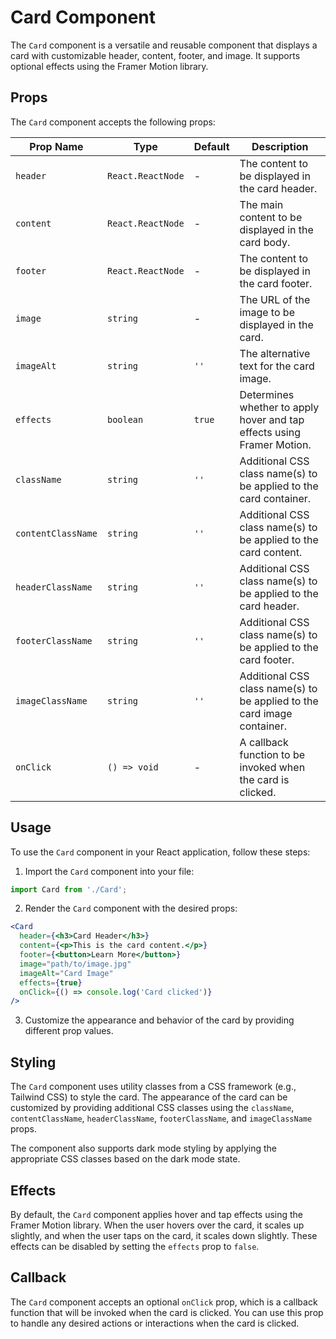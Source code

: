 # Card Component

The `Card` component is a versatile and reusable component that displays a card with customizable header, content, footer, and image. It supports optional effects using the Framer Motion library.

## Props

The `Card` component accepts the following props:

| Prop Name         | Type                 | Default   | Description                                                                         |
|-------------------|----------------------|-----------|------------------------------------------------------------------------------------|
| `header`          | `React.ReactNode`    | -         | The content to be displayed in the card header.                                    |
| `content`         | `React.ReactNode`    | -         | The main content to be displayed in the card body.                                 |
| `footer`          | `React.ReactNode`    | -         | The content to be displayed in the card footer.                                    |
| `image`           | `string`             | -         | The URL of the image to be displayed in the card.                                  |
| `imageAlt`        | `string`             | `''`      | The alternative text for the card image.                                           |
| `effects`         | `boolean`            | `true`    | Determines whether to apply hover and tap effects using Framer Motion.              |
| `className`       | `string`             | `''`      | Additional CSS class name(s) to be applied to the card container.                  |
| `contentClassName`| `string`             | `''`      | Additional CSS class name(s) to be applied to the card content.                    |
| `headerClassName` | `string`             | `''`      | Additional CSS class name(s) to be applied to the card header.                     |
| `footerClassName` | `string`             | `''`      | Additional CSS class name(s) to be applied to the card footer.                     |
| `imageClassName`  | `string`             | `''`      | Additional CSS class name(s) to be applied to the card image container.            |
| `onClick`         | `() => void`         | -         | A callback function to be invoked when the card is clicked.                        |

## Usage

To use the `Card` component in your React application, follow these steps:

1. Import the `Card` component into your file:

```jsx
import Card from './Card';
```

2. Render the `Card` component with the desired props:

```jsx
<Card
  header={<h3>Card Header</h3>}
  content={<p>This is the card content.</p>}
  footer={<button>Learn More</button>}
  image="path/to/image.jpg"
  imageAlt="Card Image"
  effects={true}
  onClick={() => console.log('Card clicked')}
/>
```

3. Customize the appearance and behavior of the card by providing different prop values.

## Styling

The `Card` component uses utility classes from a CSS framework (e.g., Tailwind CSS) to style the card. The appearance of the card can be customized by providing additional CSS classes using the `className`, `contentClassName`, `headerClassName`, `footerClassName`, and `imageClassName` props.

The component also supports dark mode styling by applying the appropriate CSS classes based on the dark mode state.

## Effects

By default, the `Card` component applies hover and tap effects using the Framer Motion library. When the user hovers over the card, it scales up slightly, and when the user taps on the card, it scales down slightly. These effects can be disabled by setting the `effects` prop to `false`.

## Callback

The `Card` component accepts an optional `onClick` prop, which is a callback function that will be invoked when the card is clicked. You can use this prop to handle any desired actions or interactions when the card is clicked.